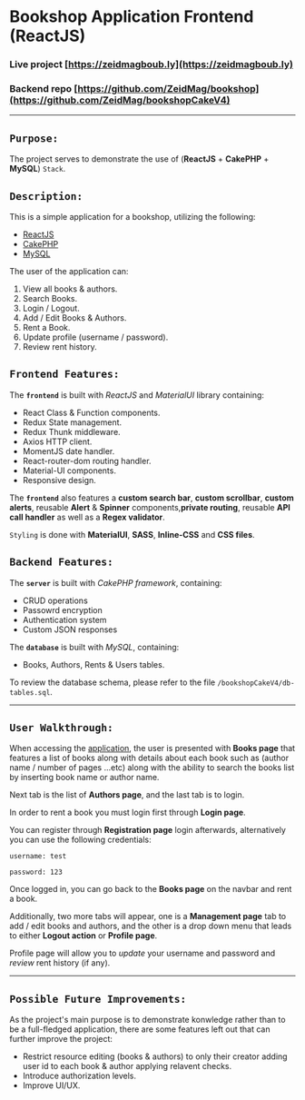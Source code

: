 # Bookshop Application Frontend (ReactJS)

### Live project [https://zeidmagboub.ly](https://zeidmagboub.ly)

### Backend repo [https://github.com/ZeidMag/bookshop](https://github.com/ZeidMag/bookshopCakeV4)

---

## `Purpose:`

The project serves to demonstrate the use of (**ReactJS** + **CakePHP** + **MySQL**) `Stack`.

## `Description:`

This is a simple application for a bookshop, utilizing the following:

- [ReactJS](https://reactjs.org/)
- [CakePHP](https://cakephp.org/)
- [MySQL](https://www.mysql.com/)

The user of the application can:

1. View all books & authors.
2. Search Books.
3. Login / Logout.
4. Add / Edit Books & Authors.
5. Rent a Book.
6. Update profile (username / password).
7. Review rent history.

## `Frontend Features:`

The **`frontend`** is built with _ReactJS_ and _MaterialUI_ library containing:

- React Class & Function components.
- Redux State management.
- Redux Thunk middleware.
- Axios HTTP client.
- MomentJS date handler.
- React-router-dom routing handler.
- Material-UI components.
- Responsive design.

The **`frontend`** also features a **custom search bar**, **custom scrollbar**, **custom alerts**, reusable **Alert** & **Spinner** components,**private routing**, reusable **API call handler** as well as a **Regex validator**.

`Styling` is done with **MaterialUI**, **SASS**, **Inline-CSS** and **CSS files**.

## `Backend Features:`

The **`server`** is built with _CakePHP framework_, containing:

- CRUD operations
- Passowrd encryption
- Authentication system
- Custom JSON responses

The **`database`** is built with _MySQL_, containing:

- Books, Authors, Rents & Users tables.

To review the database schema, please refer to the file `/bookshopCakeV4/db-tables.sql`.

---

## `User Walkthrough:`

When accessing the [application](https://zeidmagboub.ly/bookshop), the user is presented with **Books page** that features a list of books along with details about each book such as (author name / number of pages ...etc) along with the ability to search the books list by inserting book name or author name.

Next tab is the list of **Authors page**, and the last tab is to login.

In order to rent a book you must login first through **Login page**.

You can register through **Registration page** login afterwards, alternatively you can use the following credentials:

```
username: test
```

```
password: 123
```

Once logged in, you can go back to the **Books page** on the navbar and rent a book.

Additionally, two more tabs will appear, one is a **Management page** tab to add / edit books and authors, and the other is a drop down menu that leads to either **Logout action** or **Profile page**.

Profile page will allow you to _update_ your username and password and _review_ rent history (if any).

---

## `Possible Future Improvements:`

As the project's main purpose is to demonstrate konwledge rather than to be a full-fledged application, there are some features left out that can further improve the project:

- Restrict resource editing (books & authors) to only their creator adding user id to each book & author applying relavent checks.
- Introduce authorization levels.
- Improve UI/UX.
